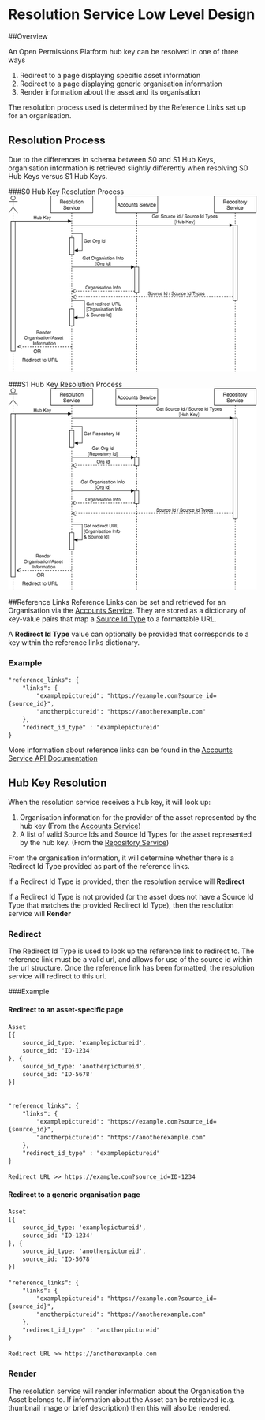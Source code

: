 # Resolution Service Low Level Design

##Overview

An Open Permissions Platform hub key can be resolved in one of three ways

1. Redirect to a page displaying specific asset information
2. Redirect to a page displaying generic organisation information
2. Render information about the asset and its organisation

The resolution process used is determined by the Reference Links set up for an organisation.

## Resolution Process
Due to the differences in schema between S0 and S1 Hub Keys, organisation information is retrieved slightly differently when resolving S0 Hub Keys
versus S1 Hub Keys.

###S0 Hub Key Resolution Process
![](./images/resolution_s0_hubkey.png)

###S1 Hub Key Resolution Process
![](./images/resolution_s1_hubkey.png)

##Reference Links
Reference Links can be set and retrieved for an Organisation via the [Accounts Service](https://github.com/openpermissions/accounts-srv). 
They are stored as a dictionary of key-value pairs that map a 
[Source Id Type](https://github.com/openpermissions/support-docs/blob/master/documents/markdown/types/source-id-types.md) to a formattable URL. 

A **Redirect Id Type** value can optionally be provided that corresponds to a key within the reference links dictionary.

### Example
    "reference_links": {
        "links": {
            "examplepictureid": "https://example.com?source_id={source_id}",
            "anotherpictureid": "https://anotherexample.com"
        },
        "redirect_id_type" : "examplepictureid"
    }

More information about reference links can be found in the [Accounts Service API Documentation](https://github.com/openpermissions/accounts-srv/blob/master/documents/apiary/api.md)


## Hub Key Resolution
When the resolution service receives a hub key, it will look up:

1. Organisation information for the provider of the asset represented by the hub key (From the [Accounts Service](https://github.com/openpermissions/accounts-srv))
1. A list of valid Source Ids and Source Id Types for the asset represented by the hub key. (From the [Repository Service](https://github.com/openpermissions/repository-srv))

From the organisation information, it will determine whether there is a Redirect Id Type provided as part of the reference links.

If a Redirect Id Type is provided, then the resolution service will **Redirect**

If a Redirect Id Type is not provided (or the asset does not have a Source Id Type that matches the provided Redirect Id Type), 
then the resolution service will **Render**

### Redirect
The Redirect Id Type is used to look up the reference link to redirect to. 
The reference link must be a valid url, and allows for use of the source id within the url structure.
Once the reference link has been formatted, the resolution service will redirect to this url.

###Example
#### Redirect to an asset-specific page

    Asset 
    [{
        source_id_type: 'examplepictureid',
        source_id: 'ID-1234'
    }, {
        source_id_type: 'anotherpictureid',
        source_id: 'ID-5678'
    }]
    

    "reference_links": {
        "links": {
            "examplepictureid": "https://example.com?source_id={source_id}",
            "anotherpictureid": "https://anotherexample.com"
        },
        "redirect_id_type" : "examplepictureid"
    }

    Redirect URL >> https://example.com?source_id=ID-1234

#### Redirect to a generic organisation page

    Asset 
    [{
        source_id_type: 'examplepictureid',
        source_id: 'ID-1234'
    }, {
        source_id_type: 'anotherpictureid',
        source_id: 'ID-5678'
    }]
    
    "reference_links": {
        "links": {
            "examplepictureid": "https://example.com?source_id={source_id}",
            "anotherpictureid": "https://anotherexample.com"
        },
        "redirect_id_type" : "anotherpictureid"
    }

    Redirect URL >> https://anotherexample.com

### Render
The resolution service will render information about the Organisation the Asset belongs to. If information about the 
Asset can be retrieved (e.g. thumbnail image or brief description) then this will also be rendered.
